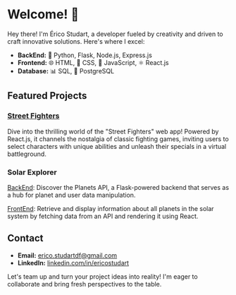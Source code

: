 # Welcome! 👋

Hey there! I'm Érico Studart, a developer fueled by creativity and driven to craft innovative solutions. Here's where I excel:

- **BackEnd:** 🐍 Python, Flask, Node.js, Express.js
- **Frontend:** 🌐 HTML, 🎨 CSS, 🚀 JavaScript, ⚛️ React.js
- **Database:** 📊 SQL, 🐘 PostgreSQL

## Featured Projects

### [Street Fighters](https://estudart.github.io/street-fighters-react/)
Dive into the thrilling world of the "Street Fighters" web app! Powered by React.js, it channels the nostalgia of classic fighting games, inviting users to select characters with unique abilities and unleash their specials in a virtual battleground.

### Solar Explorer
[BackEnd](https://github.com/estudart/planets-api):
Discover the Planets API, a Flask-powered backend that serves as a hub for planet and user data manipulation.

[FrontEnd](https://github.com/estudart/planets-react-frontend):
Retrieve and display information about all planets in the solar system by fetching data from an API and rendering it using React.

## Contact

- **Email:** [erico.studartdf@gmail.com](mailto:erico.studartdf@gmail.com)
- **LinkedIn:** [linkedin.com/in/ericostudart](https://www.linkedin.com/in/ericostudart/)

Let's team up and turn your project ideas into reality! I'm eager to collaborate and bring fresh perspectives to the table.
